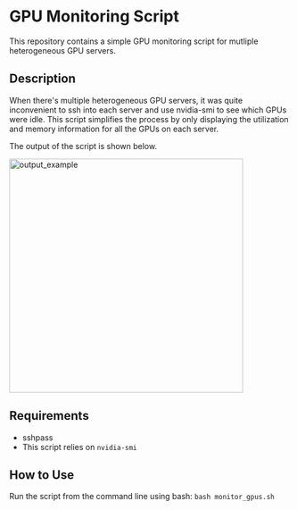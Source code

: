 # GPU Monitoring Script

This repository contains a simple GPU monitoring script for mutliple heterogeneous GPU servers.

## Description

When there's multiple heterogeneous GPU servers, it was quite inconvenient to ssh into each server and use nvidia-smi to see which GPUs were idle.
This script simplifies the process by only displaying the utilization and memory information for all the GPUs on each server.

The output of the script is shown below.

<img width="419" alt="output_example" src="https://github.com/mit2400/Monitor-multi-GPU-servers/assets/16743362/8670cbff-2ba1-4b5b-9f3c-4b4e50f84012">

## Requirements

- sshpass
- This script relies on `nvidia-smi`

## How to Use

Run the script from the command line using bash:
    ```
    bash monitor_gpus.sh
    ```

